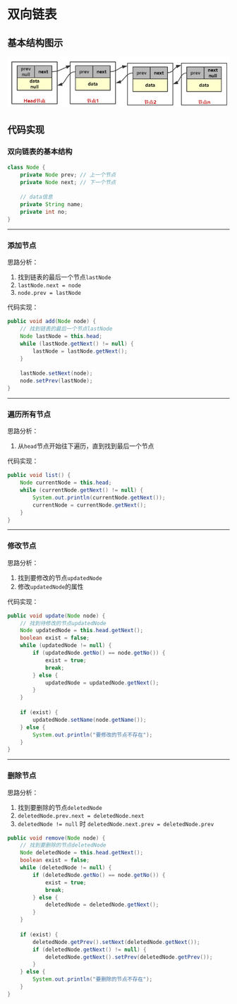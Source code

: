 # 双向链表
## 基本结构图示
![double-linkedlist-principle](./assets/double-linkedlist-principle.png)

## 代码实现
### 双向链表的基本结构
```java
class Node {
	private Node prev; // 上一个节点
	private Node next; // 下一个节点

	// data信息
	private String name;
	private int no;
}
```

---

### 添加节点
思路分析：
1. 找到链表的最后一个节点`lastNode`
2. `lastNode.next = node`
3. `node.prev = lastNode`

代码实现：
```java
public void add(Node node) {
	// 找到链表的最后一个节点lastNode
	Node lastNode = this.head;
	while (lastNode.getNext() != null) {
		lastNode = lastNode.getNext();
	}

	lastNode.setNext(node);
	node.setPrev(lastNode);
}
```

---

### 遍历所有节点
思路分析：
1. 从`head`节点开始往下遍历，直到找到最后一个节点

代码实现：
```java
public void list() {
	Node currentNode = this.head;
	while (currentNode.getNext() != null) {
		System.out.println(currentNode.getNext());
		currentNode = currentNode.getNext();
	}
}
```

---

### 修改节点
思路分析：
1. 找到要修改的节点`updatedNode`
2. 修改`updatedNode`的属性

代码实现：
```java
public void update(Node node) {
	// 找到待修改的节点updatedNode
	Node updatedNode = this.head.getNext();
	boolean exist = false;
	while (updatedNode != null) {
		if (updatedNode.getNo() == node.getNo()) {
			exist = true;
			break;
		} else {
			updatedNode = updatedNode.getNext();
		}
	}

	if (exist) {
		updatedNode.setName(node.getName());
	} else {
		System.out.println("要修改的节点不存在");
	}
}
```

---

### 删除节点
思路分析：
1. 找到要删除的节点`deletedNode`
2. `deletedNode.prev.next = deletedNode.next`
3. `deletedNode != null` 时 `deletedNode.next.prev = deletedNode.prev`
```java
public void remove(Node node) {
	// 找到要删除的节点deletedNode
	Node deletedNode = this.head.getNext();
	boolean exist = false;
	while (deletedNode != null) {
		if (deletedNode.getNo() == node.getNo()) {
			exist = true;
			break;
		} else {
			deletedNode = deletedNode.getNext();
		}
	}

	if (exist) {
		deletedNode.getPrev().setNext(deletedNode.getNext());
		if (deletedNode.getNext() != null) {
			deletedNode.getNext().setPrev(deletedNode.getPrev());
		}
	} else {
		System.out.println("要删除的节点不存在");
	}
}
```
